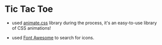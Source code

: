 # Tic Tac Toe

- used [animate.css](https://github.com/daneden/animate.css) library during the process, it's an easy-to-use library of CSS animations!

- used [Font Awesome](http://fontawesome.io/) to search for icons.
